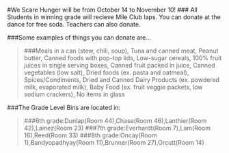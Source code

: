 <br/>
#We Scare Hunger will be from October 14 to November 10!
### All Students in winning grade will recieve Mile Club laps. You can donate at the dance for free soda. Teachers can also donate.

###Some examples of things you can donate are...
>###Meals in a can (stew, chili, soup), Tuna and canned meat, Peanut butter, Canned foods with pop-top lids, Low-sugar cereals, 100% fruit juices in single serving boxes, Canned fruit packed in juice, Canned vegetables (low salt), Dried foods (ex. pasta and oatmeal), Spices/Condiments, Dried and Canned Dairy Products (ex. powdered milk, evaporated milk), Baby Food (ex. fruit veggie packets, low sodium crackers), No items in glass</p>

###The Grade Level Bins are located in:
>###6th grade:Dunlap(Room 44),Chase(Room 46),Lanthier(Room 42),Lainez(Room 23)
>###7th grade:Everhardt(Room 7),Lam(Room 16),Reed(Room 33)
>###8th grade:Oncay(Room 1),Bandyopadhyay(Room 11),Brunner(Room 27),Orcutt(Room 14)


<!--# We Are Silentasdfasdfasdf

<h4 style="color:yellow">When: Thursday, April 23rd</h4>
####What: An event where students pledge to stay silent to stand up for children around the world that are being denied their basic rights
<h4 style="color:yellow">How: Donations not necessary; pledge forms can be found at tinyurl.com/WeAreSilentAtMiller</h4>
<h5 style="color:yellow">*Checks must be payable to Free the Children!*</h4>

####Rewards: Homeroom points & FOOD!
<h4 style="color:mediumspringgreen">Donuts for homerooms with highest participation, most money raised, and most hours silent!!</h4>

<h4 style="color:cyan">_What is We Are Silent?_
#### We Are Silent is an initiative of Free The Children to ensure all voices are heard around the world. Some of those voices that are not heard include children who are being bullied, denied, or exploited their basic rights. We Are Silent allows all of us to take a stand for the children around the world who don’t have a voice.  All donations go to Free the Children, an organization working to better the lives of children around the world. 

<h4 style="color:cyan">_How do I participate?_
#### You can do your part by taking a Vow of Silence on April 23! Pledge to stay silent for as many hours as you would like. It is completely optional to collect pledges, but remember that all donations will be supporting Free the Children. If you would like to help raise money, you can fill out a pledge form (more information below). Whether you choose to raise money or not, you can obtain We Are Silent stickers from the office anytime from April 20-April 23. 
#### You can also collect pledges online. To do so, go to tinyurl.com/WeAreSilentRegistration and select "Join a Team". To find Miller's team, search "Miller Middle School" in Team Name and click on Search; then click the only option that comes up. After you join the team, you can register on your own and begin collecting pledges online.

<h4 style="color:cyan">_How do I fill out the pledge form?_
#### Start by obtaining a pledge form. You can print one using the link at the bottom of this page. Alternatively, pledge forms will be located at the office from April 8-April 23. Once you have a form, start to find sponsors. Some good examples of sponsors would be your parents, relatives, or friends. Explain why you are pledging silent, and request them to support you by donating. They can donate a certain amount of money for each hour you pledge to stay silent (ex. $5 per hour). Record all this information on your pledge form. Continue collecting as many pledged as possible up till April 23. Once the event is over, record how many hours you have stayed silent. Go back to your sponsors, tell them how long you stayed silent, and request their promised donation (ex. If your parents said they would give you $5 for every hour you stayed silent, and you stayed silent for 8 hours, they would donate $40). Make sure to be polite when requesting donations, and remind your sponsors that their money is going to a great cause. Collect the money (if check, make sure the check is payable to Free the Children) from your sponsors and make sure to turn it into the office or to your homeroom rep by May 1st.

<h4 style="color:cyan">_Do I get any rewards for my efforts?_
#### The biggest reward should be knowing that you have helped children around the world in need! However, there are also some other rewards for your homeroom when you participate. Each person that participates in your homeroom will earn your homeroom class homeroom points! 3 points will be given for each student that pledges silent but does not collect any donations. 5 points will be given to each student who collects any amount of donation. 10 points will be given to each student who collects more than $30 in donations. In addition, you should encourage your homeroom class to participate, because the highest participating homeroom, homeroom with most hours silent, and homeroom with most money raised will receive donuts. Yum!-->
